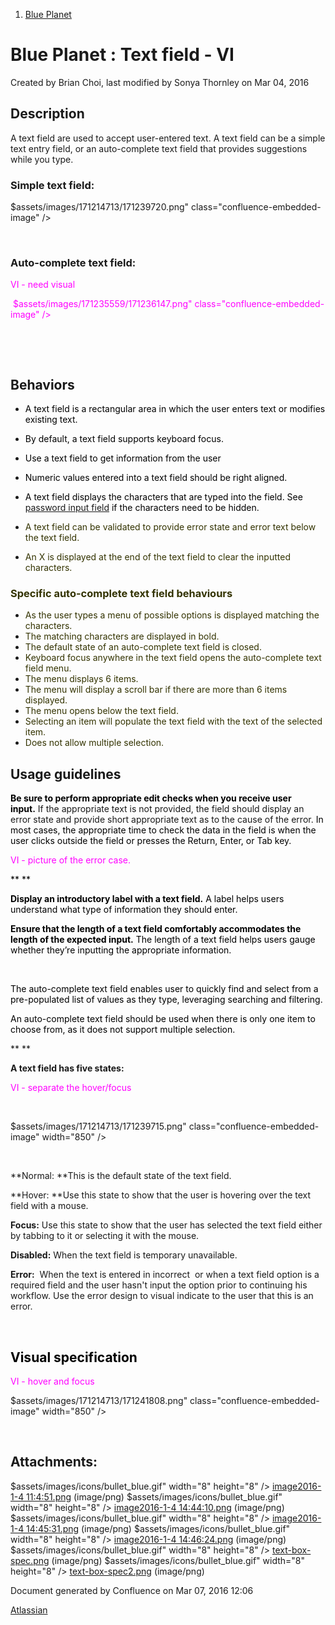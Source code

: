 1.  <span>[Blue Planet](index.html)</span>

<span id="title-text"> Blue Planet : Text field - VI </span>
============================================================

Created by <span class="author"> Brian Choi</span>, last modified by <span class="editor"> Sonya Thornley</span> on Mar 04, 2016

Description
-----------

A text field are used to accept user-entered text. A text field can be a simple text entry field, or an auto-complete text field that provides suggestions while you type.

### Simple text field:

<span class="confluence-embedded-file-wrapper">$assets/images/171214713/171239720.png" class="confluence-embedded-image" /></span>

 

### Auto-complete text field:

<span style="color: rgb(255,0,255);">VI - need visual</span>

<span style="color: rgb(255,0,255);"> <span class="confluence-embedded-file-wrapper">$assets/images/171235559/171236147.png" class="confluence-embedded-image" /></span></span>

 

 

Behaviors
---------

-   <span style="color: rgb(0,0,0);">A text field is a rectangular area in which the user enters text or modifies existing text. </span>
-   <span style="color: rgb(0,0,0);">By default, a text field supports keyboard focus.</span>
-   <span style="color: rgb(0,0,0);">Use a text field to get information from the user</span>
-   <span style="color: rgb(0,0,0);">Numeric values entered into a text field should be right aligned.</span>
-   <span style="color: rgb(0,0,0);">A text field displays the characters that are typed into the field. See [password input field](Password-input-field---VI_171214720.html) if the characters need to be hidden.</span>
-   <span style="color: rgb(51,51,0);">A text field can be validated to provide error state and error text below the text field.</span>

-   <span style="color: rgb(51,51,0);">An X is displayed at the end of the text field to clear the inputted characters.</span>

<span style="color: rgb(51,51,0);">
</span>

### <span style="color: rgb(51,51,0);">Specific auto-complete text field behaviours</span>

-   <span style="color: rgb(51,51,0);">As the user types a menu of possible options is displayed matching the characters.</span>
-   <span style="color: rgb(51,51,0);">The matching characters are displayed in bold.</span>
-   <span style="color: rgb(51,51,0);">The default state of an auto-complete text field is closed.</span>
-   <span style="color: rgb(51,51,0);">Keyboard focus anywhere in the text field opens the auto-complete text field menu.</span>
-   <span style="color: rgb(51,51,0);">The menu displays 6 items.</span>
-   <span style="color: rgb(51,51,0);">The menu will display a scroll bar if there are more than 6 items displayed.</span>
-   <span style="color: rgb(51,51,0);">The menu opens below the text field.</span>
-   <span style="color: rgb(51,51,0);">Selecting an item will populate the text field with the text of the selected item.</span>
-   <span style="color: rgb(51,51,0);">Does not allow multiple selection.</span>

Usage guidelines
----------------

<span style="color: rgb(0,0,0);">**Be sure to perform appropriate edit checks when you receive user input.** </span>If the appropriate text is not provided, the field should display an error state and provide short appropriate text as to the cause of the error. <span style="color: rgb(0,0,0);">In most cases, the appropriate time to check the data in the field is when the user clicks outside the field or presses the Return, Enter, or Tab key.</span>

<span style="color: rgb(255,0,255);">VI - picture of the error case.</span>

<span style="color: rgb(0,0,0);">**
**</span>

<span style="color: rgb(0,0,0);">**Display an introductory label with a text field.** A label helps users understand what type of information they should enter. </span>

<span style="color: rgb(0,51,102);"><span style="color: rgb(0,0,0);">**Ensure that the length of a text field comfortably accommodates the length of the expected input.** The length of a text field helps users gauge whether they’re inputting the appropriate information.</span></span>

 

<span style="color: rgb(0,0,0);">The auto-complete text field enables user to quickly find and select from a pre-populated list of values as they type, leveraging searching and filtering.</span>

<span style="color: rgb(0,0,0);"><span style="color: rgb(0,0,0);">An auto-complete text field should be used when there is only one item to choose from, as it does not support multiple selection.</span></span>

**
**

**A text field has five states:**

<span style="color: rgb(255,0,255);">VI - separate the hover/focus</span>

 

<span class="confluence-embedded-file-wrapper confluence-embedded-manual-size">$assets/images/171214713/171239715.png" class="confluence-embedded-image" width="850" /></span>

<span style="color: rgb(0,51,102);"><span style="color: rgb(0,0,0);"> </span></span>

**Normal: **This is the default state of the text field.

<span class="s1">**Hover: **Use this state to show that the user is hovering over the text field with a mouse. </span>

<span class="s1">**Focus:** Use this state to show that the user has selected the text field either by tabbing to it or selecting it with the mouse.</span>

**Disabled:** When the text field is temporary unavailable.

**Error:**  When the text is entered in incorrect  or when a text field option is a required field and the user hasn't input the option prior to continuing his workflow. Use the error design to visual indicate to the user that this is an error.

<span style="color: rgb(0,51,102);"><span style="color: rgb(0,0,0);"> </span></span>

<span style="color: rgb(0,51,102);"><span style="color: rgb(0,0,0);">Visual specification</span></span>
-------------------------------------------------------------------------------------------------------

<span style="color: rgb(255,0,255);">VI - hover and focus</span>

<span class="confluence-embedded-file-wrapper confluence-embedded-manual-size">$assets/images/171214713/171241808.png" class="confluence-embedded-image" width="850" /></span>

<span class="s1">[]()
</span>

 

Attachments:
------------

$assets/images/icons/bullet_blue.gif" width="8" height="8" /> [image2016-1-4 11:4:51.png](attachments/171214713/171239372.png) (image/png)
$assets/images/icons/bullet_blue.gif" width="8" height="8" /> [image2016-1-4 14:44:10.png](attachments/171214713/171239715.png) (image/png)
$assets/images/icons/bullet_blue.gif" width="8" height="8" /> [image2016-1-4 14:45:31.png](attachments/171214713/171239718.png) (image/png)
$assets/images/icons/bullet_blue.gif" width="8" height="8" /> [image2016-1-4 14:46:24.png](attachments/171214713/171239720.png) (image/png)
$assets/images/icons/bullet_blue.gif" width="8" height="8" /> [text-box-spec.png](attachments/171214713/171241800.png) (image/png)
$assets/images/icons/bullet_blue.gif" width="8" height="8" /> [text-box-spec2.png](attachments/171214713/171241808.png) (image/png)

Document generated by Confluence on Mar 07, 2016 12:06

[Atlassian](http://www.atlassian.com/)


